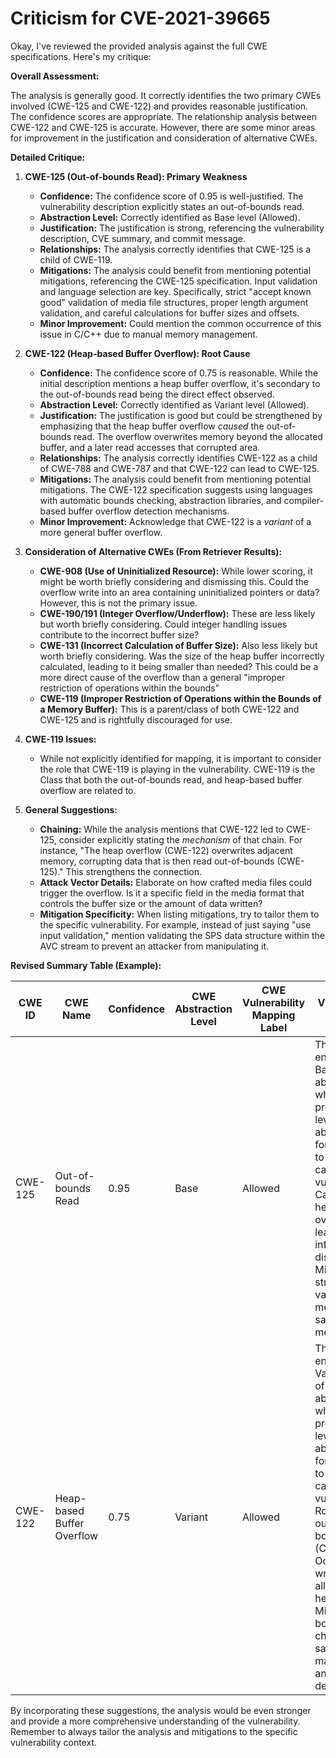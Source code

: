 # Criticism for CVE-2021-39665

Okay, I've reviewed the provided analysis against the full CWE specifications. Here's my critique:

**Overall Assessment:**

The analysis is generally good. It correctly identifies the two primary CWEs involved (CWE-125 and CWE-122) and provides reasonable justification. The confidence scores are appropriate. The relationship analysis between CWE-122 and CWE-125 is accurate. However, there are some minor areas for improvement in the justification and consideration of alternative CWEs.

**Detailed Critique:**

1.  **CWE-125 (Out-of-bounds Read): Primary Weakness**

    *   **Confidence:** The confidence score of 0.95 is well-justified. The vulnerability description explicitly states an out-of-bounds read.
    *   **Abstraction Level:** Correctly identified as Base level (Allowed).
    *   **Justification:** The justification is strong, referencing the vulnerability description, CVE summary, and commit message.
    *   **Relationships:** The analysis correctly identifies that CWE-125 is a child of CWE-119.
    *   **Mitigations:** The analysis could benefit from mentioning potential mitigations, referencing the CWE-125 specification.  Input validation and language selection are key. Specifically, strict "accept known good" validation of media file structures, proper length argument validation, and careful calculations for buffer sizes and offsets.
    *   **Minor Improvement:** Could mention the common occurrence of this issue in C/C++ due to manual memory management.

2.  **CWE-122 (Heap-based Buffer Overflow): Root Cause**

    *   **Confidence:** The confidence score of 0.75 is reasonable. While the initial description mentions a heap buffer overflow, it's secondary to the out-of-bounds read being the direct effect observed.
    *   **Abstraction Level:** Correctly identified as Variant level (Allowed).
    *   **Justification:** The justification is good but could be strengthened by emphasizing that the heap buffer overflow *caused* the out-of-bounds read.  The overflow overwrites memory beyond the allocated buffer, and a later read accesses that corrupted area.
    *   **Relationships:** The analysis correctly identifies CWE-122 as a child of CWE-788 and CWE-787 and that CWE-122 can lead to CWE-125.
    *   **Mitigations:** The analysis could benefit from mentioning potential mitigations. The CWE-122 specification suggests using languages with automatic bounds checking, abstraction libraries, and compiler-based buffer overflow detection mechanisms.
    *   **Minor Improvement:** Acknowledge that CWE-122 is a *variant* of a more general buffer overflow.

3.  **Consideration of Alternative CWEs (From Retriever Results):**

    *   **CWE-908 (Use of Uninitialized Resource):** While lower scoring, it might be worth briefly considering and dismissing this.  Could the overflow write into an area containing uninitialized pointers or data? However, this is not the primary issue.
    *   **CWE-190/191 (Integer Overflow/Underflow):** These are less likely but worth briefly considering. Could integer handling issues contribute to the incorrect buffer size?
    *   **CWE-131 (Incorrect Calculation of Buffer Size):** Also less likely but worth briefly considering. Was the size of the heap buffer incorrectly calculated, leading to it being smaller than needed? This could be a more direct cause of the overflow than a general "improper restriction of operations within the bounds"
    *   **CWE-119 (Improper Restriction of Operations within the Bounds of a Memory Buffer):**  This is a parent/class of both CWE-122 and CWE-125 and is rightfully discouraged for use.

4.  **CWE-119 Issues:**

    * While not explicitly identified for mapping, it is important to consider the role that CWE-119 is playing in the vulnerability. CWE-119 is the Class that both the out-of-bounds read, and heap-based buffer overflow are related to.

5.  **General Suggestions:**

    *   **Chaining:** While the analysis mentions that CWE-122 led to CWE-125, consider explicitly stating the *mechanism* of that chain.  For instance, "The heap overflow (CWE-122) overwrites adjacent memory, corrupting data that is then read out-of-bounds (CWE-125)." This strengthens the connection.
    *   **Attack Vector Details:** Elaborate on how crafted media files could trigger the overflow. Is it a specific field in the media format that controls the buffer size or the amount of data written?
    *   **Mitigation Specificity:** When listing mitigations, try to tailor them to the specific vulnerability. For example, instead of just saying "use input validation," mention validating the SPS data structure within the AVC stream to prevent an attacker from manipulating it.

**Revised Summary Table (Example):**

| CWE ID | CWE Name | Confidence | CWE Abstraction Level | CWE Vulnerability Mapping Label | CWE-Vulnerability Mapping Notes |
|---|---|---|---|---|---|
| CWE-125 | Out-of-bounds Read | 0.95 | Base | Allowed | This CWE entry is at the Base level of abstraction, which is a preferred level of abstraction for mapping to the root causes of vulnerabilities. Caused by a heap buffer overflow leading to information disclosure.  Mitigate via strict input validation and memory safety mechanisms. |
| CWE-122 | Heap-based Buffer Overflow | 0.75 | Variant | Allowed | This CWE entry is at the Variant level of abstraction, which is a preferred level of abstraction for mapping to the root causes of vulnerabilities. Root cause of out-of-bounds read (CWE-125). Occurs when writing past allocated heap memory. Mitigate via bounds checking, safe memory management, and overflow detection. |

By incorporating these suggestions, the analysis would be even stronger and provide a more comprehensive understanding of the vulnerability. Remember to always tailor the analysis and mitigations to the specific vulnerability context.